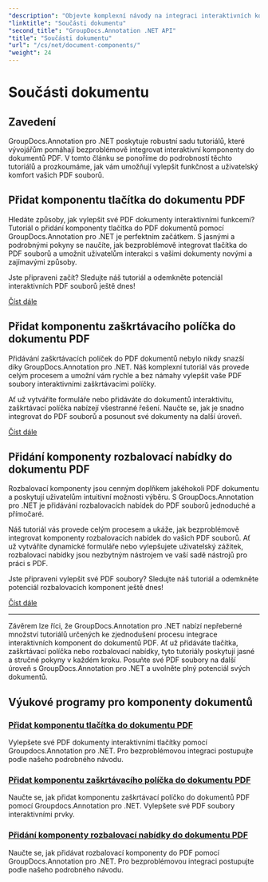 ```yaml
---
"description": "Objevte komplexní návody na integraci interaktivních komponent, jako jsou tlačítka, zaškrtávací políčka a rozbalovací nabídky, do dokumentů PDF pomocí GroupDocs.Annotation .NET."
"linktitle": "Součásti dokumentu"
"second_title": "GroupDocs.Annotation .NET API"
"title": "Součásti dokumentu"
"url": "/cs/net/document-components/"
"weight": 24
---
```


# Součásti dokumentu

## Zavedení

GroupDocs.Annotation pro .NET poskytuje robustní sadu tutoriálů, které vývojářům pomáhají bezproblémově integrovat interaktivní komponenty do dokumentů PDF. V tomto článku se ponoříme do podrobností těchto tutoriálů a prozkoumáme, jak vám umožňují vylepšit funkčnost a uživatelský komfort vašich PDF souborů.

## Přidat komponentu tlačítka do dokumentu PDF

Hledáte způsoby, jak vylepšit své PDF dokumenty interaktivními funkcemi? Tutoriál o přidání komponenty tlačítka do PDF dokumentů pomocí GroupDocs.Annotation pro .NET je perfektním začátkem. S jasnými a podrobnými pokyny se naučíte, jak bezproblémově integrovat tlačítka do PDF souborů a umožnit uživatelům interakci s vašimi dokumenty novými a zajímavými způsoby.

Jste připraveni začít? Sledujte náš tutoriál a odemkněte potenciál interaktivních PDF souborů ještě dnes!

[Číst dále](./add-button-component-to-pdf/)

## Přidat komponentu zaškrtávacího políčka do dokumentu PDF

Přidávání zaškrtávacích políček do PDF dokumentů nebylo nikdy snazší díky GroupDocs.Annotation pro .NET. Náš komplexní tutoriál vás provede celým procesem a umožní vám rychle a bez námahy vylepšit vaše PDF soubory interaktivními zaškrtávacími políčky.

Ať už vytváříte formuláře nebo přidáváte do dokumentů interaktivitu, zaškrtávací políčka nabízejí všestranné řešení. Naučte se, jak je snadno integrovat do PDF souborů a posunout své dokumenty na další úroveň.

[Číst dále](./add-checkbox-component-to-pdf/)

## Přidání komponenty rozbalovací nabídky do dokumentu PDF

Rozbalovací komponenty jsou cenným doplňkem jakéhokoli PDF dokumentu a poskytují uživatelům intuitivní možnosti výběru. S GroupDocs.Annotation pro .NET je přidávání rozbalovacích nabídek do PDF souborů jednoduché a přímočaré.

Náš tutoriál vás provede celým procesem a ukáže, jak bezproblémově integrovat komponenty rozbalovacích nabídek do vašich PDF souborů. Ať už vytváříte dynamické formuláře nebo vylepšujete uživatelský zážitek, rozbalovací nabídky jsou nezbytným nástrojem ve vaší sadě nástrojů pro práci s PDF.

Jste připraveni vylepšit své PDF soubory? Sledujte náš tutoriál a odemkněte potenciál rozbalovacích komponent ještě dnes!

[Číst dále](./add-dropdown-component-to-pdf/)

---

Závěrem lze říci, že GroupDocs.Annotation pro .NET nabízí nepřeberné množství tutoriálů určených ke zjednodušení procesu integrace interaktivních komponent do dokumentů PDF. Ať už přidáváte tlačítka, zaškrtávací políčka nebo rozbalovací nabídky, tyto tutoriály poskytují jasné a stručné pokyny v každém kroku. Posuňte své PDF soubory na další úroveň s GroupDocs.Annotation pro .NET a uvolněte plný potenciál svých dokumentů.
## Výukové programy pro komponenty dokumentů
### [Přidat komponentu tlačítka do dokumentu PDF](./add-button-component-to-pdf/)
Vylepšete své PDF dokumenty interaktivními tlačítky pomocí Groupdocs.Annotation pro .NET. Pro bezproblémovou integraci postupujte podle našeho podrobného návodu.
### [Přidat komponentu zaškrtávacího políčka do dokumentu PDF](./add-checkbox-component-to-pdf/)
Naučte se, jak přidat komponentu zaškrtávací políčko do dokumentů PDF pomocí Groupdocs.Annotation pro .NET. Vylepšete své PDF soubory interaktivními prvky.
### [Přidání komponenty rozbalovací nabídky do dokumentu PDF](./add-dropdown-component-to-pdf/)
Naučte se, jak přidávat rozbalovací komponenty do PDF pomocí GroupDocs.Annotation pro .NET. Pro bezproblémovou integraci postupujte podle našeho podrobného návodu.